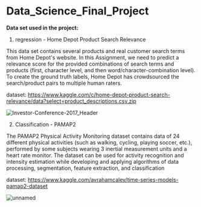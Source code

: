 # Data_Science_Final_Project

**Data set used in the project:**

1. regression - Home Depot Product Search Relevance

This data set contains several products and real customer search terms from Home Depot's website. In this Assignment, we need to predict a relevance score for the provided combinations of search terms and products (first, character level, and then word/character-combination level). To create the ground truth labels, Home Depot has crowdsourced the search/product pairs to multiple human raters.

dataset: https://www.kaggle.com/c/home-depot-product-search-relevance/data?select=product_descriptions.csv.zip

![Investor-Conference-2017_Header](https://user-images.githubusercontent.com/73881872/110826173-7b987f00-829d-11eb-84f5-8c40bc9ab822.jpg)


2. Classification - PAMAP2

The PAMAP2 Physical Activity Monitoring dataset contains data of 24 different physical activities (such as walking, cycling, playing soccer, etc.), performed by some subjects wearing 3 inertial measurement units and a heart rate monitor. The dataset can be used for activity recognition and intensity estimation while developing and applying algorithms of data processing, segmentation, feature extraction, and classification

dataset: https://www.kaggle.com/avrahamcalev/time-series-models-pamap2-dataset

![unnamed](https://user-images.githubusercontent.com/73881872/110826136-72a7ad80-829d-11eb-8364-ddaeb7487934.jpg)

